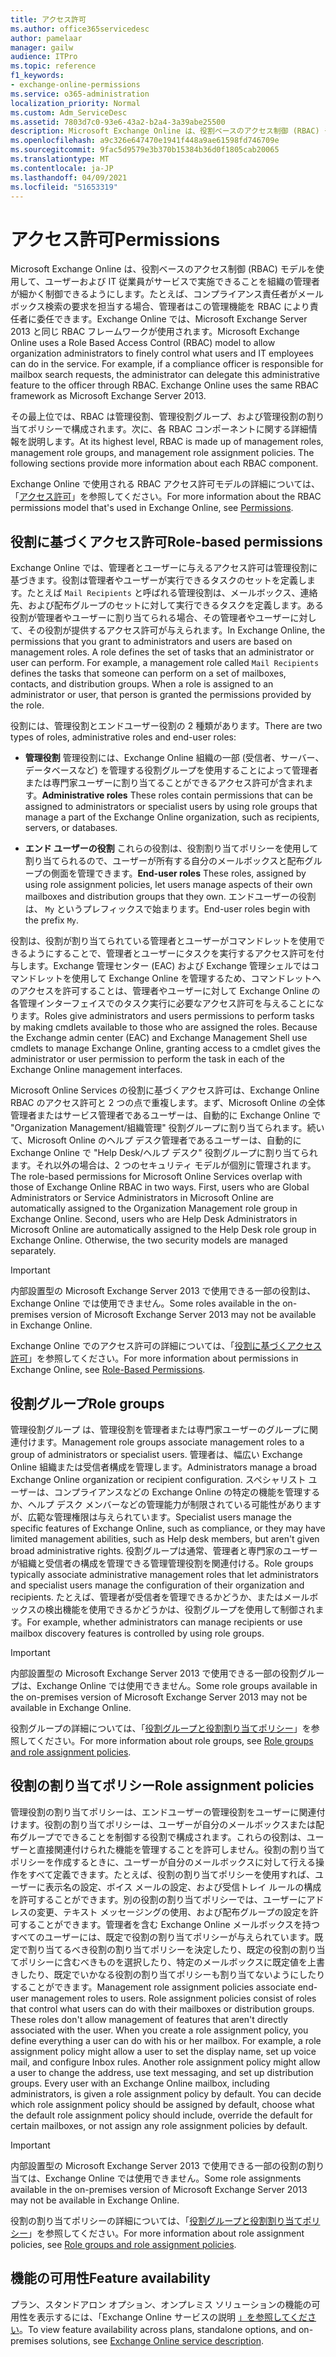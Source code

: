 ```yaml
---
title: アクセス許可
ms.author: office365servicedesc
author: pamelaar
manager: gailw
audience: ITPro
ms.topic: reference
f1_keywords:
- exchange-online-permissions
ms.service: o365-administration
localization_priority: Normal
ms.custom: Adm_ServiceDesc
ms.assetid: 7803d7c0-93e6-43a2-b2a4-3a39abe25500
description: Microsoft Exchange Online は、役割ベースのアクセス制御 (RBAC) モデルを使用して、ユーザーおよび IT 従業員がサービスで実施できることを組織の管理者が細かく制御できるようにします。たとえば、コンプライアンス責任者がメールボックス検索の要求を担当する場合、管理者はこの管理機能を RBAC により責任者に委任できます。Exchange Online では、Microsoft Exchange Server 2013 と同じ RBAC フレームワークが使用されます。
ms.openlocfilehash: a9c326e647470e1941f448a9ae61598fd746709e
ms.sourcegitcommit: 9fac5d9579e3b370b15384b36d0f1805cab20065
ms.translationtype: MT
ms.contentlocale: ja-JP
ms.lasthandoff: 04/09/2021
ms.locfileid: "51653319"
---
```

# <a name="permissions"></a><span data-ttu-id="5b594-105">アクセス許可</span><span class="sxs-lookup"><span data-stu-id="5b594-105">Permissions</span></span>

<span data-ttu-id="5b594-p102">Microsoft Exchange Online は、役割ベースのアクセス制御 (RBAC) モデルを使用して、ユーザーおよび IT 従業員がサービスで実施できることを組織の管理者が細かく制御できるようにします。たとえば、コンプライアンス責任者がメールボックス検索の要求を担当する場合、管理者はこの管理機能を RBAC により責任者に委任できます。Exchange Online では、Microsoft Exchange Server 2013 と同じ RBAC フレームワークが使用されます。</span><span class="sxs-lookup"><span data-stu-id="5b594-p102">Microsoft Exchange Online uses a Role Based Access Control (RBAC) model to allow organization administrators to finely control what users and IT employees can do in the service. For example, if a compliance officer is responsible for mailbox search requests, the administrator can delegate this administrative feature to the officer through RBAC. Exchange Online uses the same RBAC framework as Microsoft Exchange Server 2013.</span></span> 
  
<span data-ttu-id="5b594-p103">その最上位では、RBAC は管理役割、管理役割グループ、および管理役割の割り当てポリシーで構成されます。次に、各 RBAC コンポーネントに関する詳細情報を説明します。</span><span class="sxs-lookup"><span data-stu-id="5b594-p103">At its highest level, RBAC is made up of management roles, management role groups, and management role assignment policies. The following sections provide more information about each RBAC component.</span></span>
  
<span data-ttu-id="5b594-111">Exchange Online で使用される RBAC アクセス許可モデルの詳細については、「[アクセス許可](/exchange/permissions-exchange-2013-help)」を参照してください。</span><span class="sxs-lookup"><span data-stu-id="5b594-111">For more information about the RBAC permissions model that's used in Exchange Online, see [Permissions](/exchange/permissions-exchange-2013-help).</span></span>
  
## <a name="role-based-permissions"></a><span data-ttu-id="5b594-112">役割に基づくアクセス許可</span><span class="sxs-lookup"><span data-stu-id="5b594-112">Role-based permissions</span></span>

<span data-ttu-id="5b594-p104">Exchange Online では、管理者とユーザーに与えるアクセス許可は管理役割に基づきます。役割は管理者やユーザーが実行できるタスクのセットを定義します。たとえば  `Mail Recipients` と呼ばれる管理役割は、メールボックス、連絡先、および配布グループのセットに対して実行できるタスクを定義します。ある役割が管理者やユーザーに割り当てられる場合、その管理者やユーザーに対して、その役割が提供するアクセス許可が与えられます。</span><span class="sxs-lookup"><span data-stu-id="5b594-p104">In Exchange Online, the permissions that you grant to administrators and users are based on management roles. A role defines the set of tasks that an administrator or user can perform. For example, a management role called  `Mail Recipients` defines the tasks that someone can perform on a set of mailboxes, contacts, and distribution groups. When a role is assigned to an administrator or user, that person is granted the permissions provided by the role.</span></span> 
  
<span data-ttu-id="5b594-117">役割には、管理役割とエンドユーザー役割の 2 種類があります。</span><span class="sxs-lookup"><span data-stu-id="5b594-117">There are two types of roles, administrative roles and end-user roles:</span></span>
  
- <span data-ttu-id="5b594-118">**管理役割** 管理役割には、Exchange Online 組織の一部 (受信者、サーバー、データベースなど) を管理する役割グループを使用することによって管理者または専門家ユーザーに割り当てることができるアクセス許可が含まれます。</span><span class="sxs-lookup"><span data-stu-id="5b594-118">**Administrative roles** These roles contain permissions that can be assigned to administrators or specialist users by using role groups that manage a part of the Exchange Online organization, such as recipients, servers, or databases.</span></span> 
    
- <span data-ttu-id="5b594-119">**エンド ユーザーの役割** これらの役割は、役割割り当てポリシーを使用して割り当てられるので、ユーザーが所有する自分のメールボックスと配布グループの側面を管理できます。</span><span class="sxs-lookup"><span data-stu-id="5b594-119">**End-user roles** These roles, assigned by using role assignment policies, let users manage aspects of their own mailboxes and distribution groups that they own.</span></span> <span data-ttu-id="5b594-120">エンドユーザーの役割は、  `My` というプレフィックスで始まります。</span><span class="sxs-lookup"><span data-stu-id="5b594-120">End-user roles begin with the prefix  `My`.</span></span>
    
<span data-ttu-id="5b594-p106">役割は、役割が割り当てられている管理者とユーザーがコマンドレットを使用できるようにすることで、管理者とユーザーにタスクを実行するアクセス許可を付与します。Exchange 管理センター (EAC) および Exchange 管理シェルではコマンドレットを使用して Exchange Online を管理するため、コマンドレットへのアクセスを許可することは、管理者やユーザーに対して Exchange Online の各管理インターフェイスでのタスク実行に必要なアクセス許可を与えることになります。</span><span class="sxs-lookup"><span data-stu-id="5b594-p106">Roles give administrators and users permissions to perform tasks by making cmdlets available to those who are assigned the roles. Because the Exchange admin center (EAC) and Exchange Management Shell use cmdlets to manage Exchange Online, granting access to a cmdlet gives the administrator or user permission to perform the task in each of the Exchange Online management interfaces.</span></span>
  
<span data-ttu-id="5b594-p107">Microsoft Online Services の役割に基づくアクセス許可は、Exchange Online RBAC のアクセス許可と 2 つの点で重複します。まず、Microsoft Online の全体管理者またはサービス管理者であるユーザーは、自動的に Exchange Online で "Organization Management/組織管理" 役割グループに割り当てられます。続いて、Microsoft Online のヘルプ デスク管理者であるユーザーは、自動的に Exchange Online で "Help Desk/ヘルプ デスク" 役割グループに割り当てられます。それ以外の場合は、2 つのセキュリティ モデルが個別に管理されます。</span><span class="sxs-lookup"><span data-stu-id="5b594-p107">The role-based permissions for Microsoft Online Services overlap with those of Exchange Online RBAC in two ways. First, users who are Global Administrators or Service Administrators in Microsoft Online are automatically assigned to the Organization Management role group in Exchange Online. Second, users who are Help Desk Administrators in Microsoft Online are automatically assigned to the Help Desk role group in Exchange Online. Otherwise, the two security models are managed separately.</span></span>
  
> [!IMPORTANT]
> <span data-ttu-id="5b594-127">内部設置型の Microsoft Exchange Server 2013 で使用できる一部の役割は、Exchange Online では使用できません。</span><span class="sxs-lookup"><span data-stu-id="5b594-127">Some roles available in the on-premises version of Microsoft Exchange Server 2013 may not be available in Exchange Online.</span></span> 
  
<span data-ttu-id="5b594-128">Exchange Online でのアクセス許可の詳細については、「[役割に基づくアクセス許可](/exchange/permissions-exchange-2013-help)」を参照してください。</span><span class="sxs-lookup"><span data-stu-id="5b594-128">For more information about permissions in Exchange Online, see [Role-Based Permissions](/exchange/permissions-exchange-2013-help).</span></span>
  
## <a name="role-groups"></a><span data-ttu-id="5b594-129">役割グループ</span><span class="sxs-lookup"><span data-stu-id="5b594-129">Role groups</span></span>

<span data-ttu-id="5b594-130">管理役割グループ は、管理役割を管理者または専門家ユーザーのグループに関連付けます。</span><span class="sxs-lookup"><span data-stu-id="5b594-130">Management role groups associate management roles to a group of administrators or specialist users.</span></span> <span data-ttu-id="5b594-131">管理者は、幅広い Exchange Online 組織または受信者構成を管理します。</span><span class="sxs-lookup"><span data-stu-id="5b594-131">Administrators manage a broad Exchange Online organization or recipient configuration.</span></span> <span data-ttu-id="5b594-132">スペシャリスト ユーザーは、コンプライアンスなどの Exchange Online の特定の機能を管理するか、ヘルプ デスク メンバーなどの管理能力が制限されている可能性がありますが、広範な管理権限は与えられています。</span><span class="sxs-lookup"><span data-stu-id="5b594-132">Specialist users manage the specific features of Exchange Online, such as compliance, or they may have limited management abilities, such as Help desk members, but aren't given broad administrative rights.</span></span> <span data-ttu-id="5b594-133">役割グループは通常、管理者と専門家のユーザーが組織と受信者の構成を管理できる管理管理役割を関連付ける。</span><span class="sxs-lookup"><span data-stu-id="5b594-133">Role groups typically associate administrative management roles that let administrators and specialist users manage the configuration of their organization and recipients.</span></span> <span data-ttu-id="5b594-134">たとえば、管理者が受信者を管理できるかどうか、またはメールボックスの検出機能を使用できるかどうかは、役割グループを使用して制御されます。</span><span class="sxs-lookup"><span data-stu-id="5b594-134">For example, whether administrators can manage recipients or use mailbox discovery features is controlled by using role groups.</span></span> 
  
> [!IMPORTANT]
> <span data-ttu-id="5b594-135">内部設置型の Microsoft Exchange Server 2013 で使用できる一部の役割グループは、Exchange Online では使用できません。</span><span class="sxs-lookup"><span data-stu-id="5b594-135">Some role groups available in the on-premises version of Microsoft Exchange Server 2013 may not be available in Exchange Online.</span></span> 
  
<span data-ttu-id="5b594-136">役割グループの詳細については、「[役割グループと役割割り当てポリシー](/exchange/permissions-exchange-2013-help)」を参照してください。</span><span class="sxs-lookup"><span data-stu-id="5b594-136">For more information about role groups, see [Role groups and role assignment policies](/exchange/permissions-exchange-2013-help).</span></span>
  
## <a name="role-assignment-policies"></a><span data-ttu-id="5b594-137">役割の割り当てポリシー</span><span class="sxs-lookup"><span data-stu-id="5b594-137">Role assignment policies</span></span>

<span data-ttu-id="5b594-p109">管理役割の割り当てポリシーは、エンドユーザーの管理役割をユーザーに関連付けます。役割の割り当てポリシーは、ユーザーが自分のメールボックスまたは配布グループでできることを制御する役割で構成されます。これらの役割は、ユーザーと直接関連付けられた機能を管理することを許可しません。役割の割り当てポリシーを作成するときに、ユーザーが自分のメールボックスに対して行える操作をすべて定義できます。たとえば、役割の割り当てポリシーを使用すれば、ユーザーに表示名の設定、ボイス メールの設定、および受信トレイ ルールの構成を許可することができます。別の役割の割り当てポリシーでは、ユーザーにアドレスの変更、テキスト メッセージングの使用、および配布グループの設定を許可することができます。管理者を含む Exchange Online メールボックスを持つすべてのユーザーには、既定で役割の割り当てポリシーが与えられています。既定で割り当てるべき役割の割り当てポリシーを決定したり、既定の役割の割り当てポリシーに含むべきものを選択したり、特定のメールボックスに既定値を上書きしたり、既定でいかなる役割の割り当てポリシーも割り当てないようにしたりすることができます。</span><span class="sxs-lookup"><span data-stu-id="5b594-p109">Management role assignment policies associate end-user management roles to users. Role assignment policies consist of roles that control what users can do with their mailboxes or distribution groups. These roles don't allow management of features that aren't directly associated with the user. When you create a role assignment policy, you define everything a user can do with his or her mailbox. For example, a role assignment policy might allow a user to set the display name, set up voice mail, and configure Inbox rules. Another role assignment policy might allow a user to change the address, use text messaging, and set up distribution groups. Every user with an Exchange Online mailbox, including administrators, is given a role assignment policy by default. You can decide which role assignment policy should be assigned by default, choose what the default role assignment policy should include, override the default for certain mailboxes, or not assign any role assignment policies by default.</span></span>
  
> [!IMPORTANT]
> <span data-ttu-id="5b594-146">内部設置型の Microsoft Exchange Server 2013 で使用できる一部の役割の割り当ては、Exchange Online では使用できません。</span><span class="sxs-lookup"><span data-stu-id="5b594-146">Some role assignments available in the on-premises version of Microsoft Exchange Server 2013 may not be available in Exchange Online.</span></span> 
  
<span data-ttu-id="5b594-147">役割の割り当てポリシーの詳細については、「[役割グループと役割割り当てポリシー](/exchange/permissions-exchange-2013-help)」を参照してください。</span><span class="sxs-lookup"><span data-stu-id="5b594-147">For more information about role assignment policies, see [Role groups and role assignment policies](/exchange/permissions-exchange-2013-help).</span></span>
  
## <a name="feature-availability"></a><span data-ttu-id="5b594-148">機能の可用性</span><span class="sxs-lookup"><span data-stu-id="5b594-148">Feature availability</span></span>

<span data-ttu-id="5b594-149">プラン、スタンドアロン オプション、オンプレミス ソリューションの機能の可用性を表示するには、「Exchange Online サービスの説明 [」を参照してください](exchange-online-service-description.md)。</span><span class="sxs-lookup"><span data-stu-id="5b594-149">To view feature availability across plans, standalone options, and on-premises solutions, see [Exchange Online service description](exchange-online-service-description.md).</span></span>
